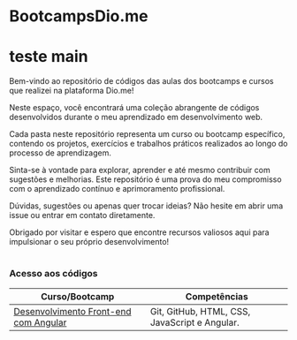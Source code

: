 # BootcampsDio.me
# teste main
Bem-vindo ao repositório de códigos das aulas dos bootcamps e cursos que realizei na plataforma Dio.me!

Neste espaço, você encontrará uma coleção abrangente de códigos desenvolvidos durante o meu aprendizado em desenvolvimento web.

Cada pasta neste repositório representa um curso ou bootcamp específico, contendo os projetos, exercícios e trabalhos práticos realizados ao longo do processo de aprendizagem.

Sinta-se à vontade para explorar, aprender e até mesmo contribuir com sugestões e melhorias. Este repositório é uma prova do meu compromisso com o aprendizado contínuo e aprimoramento profissional.

Dúvidas, sugestões ou apenas quer trocar ideias? Não hesite em abrir uma issue ou entrar em contato diretamente.

Obrigado por visitar e espero que encontre recursos valiosos aqui para impulsionar o seu próprio desenvolvimento!
#
### Acesso aos códigos

| Curso/Bootcamp | Competências |
| -------------- | --------- |
| [Desenvolvimento Front-end com Angular](https://github.com/izabelydev/BootcampsDio.me/tree/main/Desenvolvimento%20Frontend%20com%20Angular) | Git, GitHub, HTML, CSS, JavaScript e Angular. |
